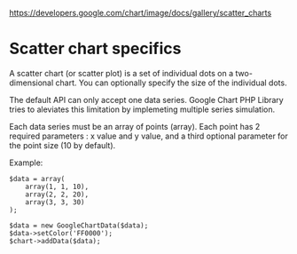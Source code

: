 

https://developers.google.com/chart/image/docs/gallery/scatter_charts

# Scatter chart specifics #

A scatter chart (or scatter plot) is a set of individual dots on a two-dimensional chart. You can optionally specify the size of the individual dots.

The default API can only accept one data series. Google Chart PHP Library tries to aleviates this limitation by implemeting multiple series simulation.

Each data series must be an array of points (array). Each point has 2 required parameters : x value and y value, and a third optional parameter for the point size (10 by default).

Example:

```
$data = array(
	array(1, 1, 10),
	array(2, 2, 20),
	array(3, 3, 30)
);

$data = new GoogleChartData($data);
$data->setColor('FF0000');
$chart->addData($data);
```
